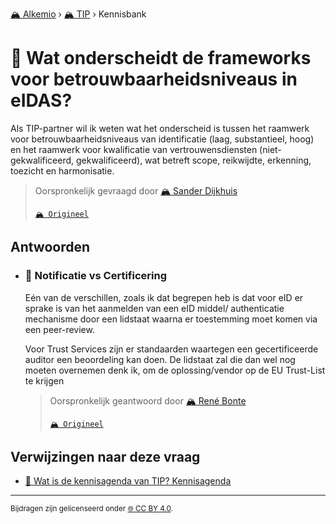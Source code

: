 [🏔️ Alkemio](https://welcome.alkem.io/) › [🏔️ TIP](https://alkem.io/tip/dashboard) › Kennisbank
# 📄 Wat onderscheidt de frameworks voor betrouwbaarheidsniveaus in eIDAS?
Als TIP-partner wil ik weten wat het onderscheid is tussen het raamwerk voor betrouwbaarheidsniveaus van identificatie (laag, substantieel, hoog) en het raamwerk voor kwalificatie van vertrouwensdiensten (niet-gekwalificeerd, gekwalificeerd), wat betreft scope, reikwijdte, erkenning, toezicht en harmonisatie.
> Oorspronkelijk gevraagd door [🏔️ Sander Dijkhuis](https://alkem.io/user/sander-dijkhuis-3912)
>
> [`🏔️ Origineel`](https://alkem.io/tip/collaboration/watishetverschil-2324)

## Antwoorden
- ### <a id="notificatievscerti-2562"></a> 📌 Notificatie vs Certificering
  Eén van de verschillen, zoals ik dat begrepen heb is dat voor eID er sprake is van het aanmelden van een eID middel/ authenticatie mechanisme door een lidstaat waarna er toestemming moet komen via een peer-review.
  
  Voor Trust Services zijn er standaarden waartegen een gecertificeerde auditor een beoordeling kan doen. De lidstaat zal die dan wel nog moeten overnemen denk ik, om de oplossing/vendor op de EU Trust-List te krijgen

  > Oorspronkelijk geantwoord door [🏔️ René Bonte](https://alkem.io/tip/collaboration/watishetverschil-2324/posts/notificatievscerti-2562)
  >
  > [`🏔️ Origineel`](https://alkem.io/tip/collaboration/watishetverschil-2324/posts/notificatievscerti-2562)

## Verwijzingen naar deze vraag
- [📌 Wat is de kennisagenda van TIP? Kennisagenda](watisdekennisagen-9941.md#kennisagenda-5711)
* * *
<small>Bijdragen zijn gelicenseerd onder [🌐 CC BY 4.0](https://creativecommons.org/licenses/by/4.0/deed.nl).</small>
